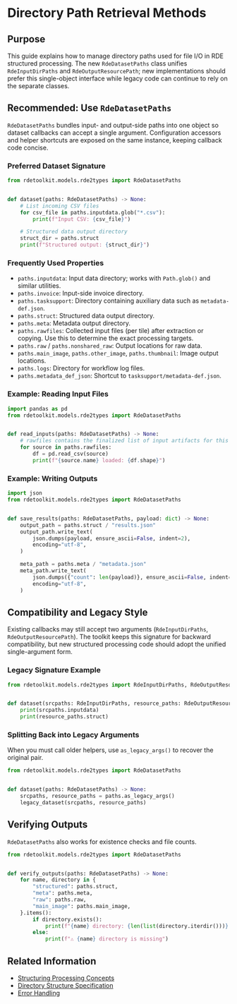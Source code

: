 # Directory Path Retrieval Methods

## Purpose

This guide explains how to manage directory paths used for file I/O in RDE structured processing. The new `RdeDatasetPaths` class unifies `RdeInputDirPaths` and `RdeOutputResourcePath`; new implementations should prefer this single-object interface while legacy code can continue to rely on the separate classes.

## Recommended: Use `RdeDatasetPaths`

`RdeDatasetPaths` bundles input- and output-side paths into one object so dataset callbacks can accept a single argument. Configuration accessors and helper shortcuts are exposed on the same instance, keeping callback code concise.

### Preferred Dataset Signature

```python title="Preferred signature"
from rdetoolkit.models.rde2types import RdeDatasetPaths


def dataset(paths: RdeDatasetPaths) -> None:
    # List incoming CSV files
    for csv_file in paths.inputdata.glob("*.csv"):
        print(f"Input CSV: {csv_file}")

    # Structured data output directory
    struct_dir = paths.struct
    print(f"Structured output: {struct_dir}")
```

### Frequently Used Properties

- `paths.inputdata`: Input data directory; works with `Path.glob()` and similar utilities.
- `paths.invoice`: Input-side invoice directory.
- `paths.tasksupport`: Directory containing auxiliary data such as `metadata-def.json`.
- `paths.struct`: Structured data output directory.
- `paths.meta`: Metadata output directory.
- `paths.rawfiles`: Collected input files (per tile) after extraction or copying. Use this to determine the exact processing targets.
- `paths.raw` / `paths.nonshared_raw`: Output locations for raw data.
- `paths.main_image`, `paths.other_image`, `paths.thumbnail`: Image output locations.
- `paths.logs`: Directory for workflow log files.
- `paths.metadata_def_json`: Shortcut to `tasksupport/metadata-def.json`.

### Example: Reading Input Files

```python title="Reading with RdeDatasetPaths"
import pandas as pd
from rdetoolkit.models.rde2types import RdeDatasetPaths


def read_inputs(paths: RdeDatasetPaths) -> None:
    # rawfiles contains the finalized list of input artifacts for this tile
    for source in paths.rawfiles:
        df = pd.read_csv(source)
        print(f"{source.name} loaded: {df.shape}")
```

### Example: Writing Outputs

```python title="Saving with RdeDatasetPaths"
import json
from rdetoolkit.models.rde2types import RdeDatasetPaths


def save_results(paths: RdeDatasetPaths, payload: dict) -> None:
    output_path = paths.struct / "results.json"
    output_path.write_text(
        json.dumps(payload, ensure_ascii=False, indent=2),
        encoding="utf-8",
    )

    meta_path = paths.meta / "metadata.json"
    meta_path.write_text(
        json.dumps({"count": len(payload)}, ensure_ascii=False, indent=2),
        encoding="utf-8",
    )
```

## Compatibility and Legacy Style

Existing callbacks may still accept two arguments (`RdeInputDirPaths`, `RdeOutputResourcePath`). The toolkit keeps this signature for backward compatibility, but new structured processing code should adopt the unified single-argument form.

### Legacy Signature Example

```python title="Legacy usage (maintenance only)"
from rdetoolkit.models.rde2types import RdeInputDirPaths, RdeOutputResourcePath


def dataset(srcpaths: RdeInputDirPaths, resource_paths: RdeOutputResourcePath) -> None:
    print(srcpaths.inputdata)
    print(resource_paths.struct)
```

### Splitting Back into Legacy Arguments

When you must call older helpers, use `as_legacy_args()` to recover the original pair.

```python title="Bridging to legacy helpers"
from rdetoolkit.models.rde2types import RdeDatasetPaths


def dataset(paths: RdeDatasetPaths) -> None:
    srcpaths, resource_paths = paths.as_legacy_args()
    legacy_dataset(srcpaths, resource_paths)
```

## Verifying Outputs

`RdeDatasetPaths` also works for existence checks and file counts.

```python title="Output directory verification"
from rdetoolkit.models.rde2types import RdeDatasetPaths


def verify_outputs(paths: RdeDatasetPaths) -> None:
    for name, directory in {
        "structured": paths.struct,
        "meta": paths.meta,
        "raw": paths.raw,
        "main_image": paths.main_image,
    }.items():
        if directory.exists():
            print(f"{name} directory: {len(list(directory.iterdir()))} items")
        else:
            print(f"⚠️ {name} directory is missing")
```

## Related Information

- [Structuring Processing Concepts](structured.en.md)
- [Directory Structure Specification](directory.en.md)
- [Error Handling](errorhandling.en.md)
